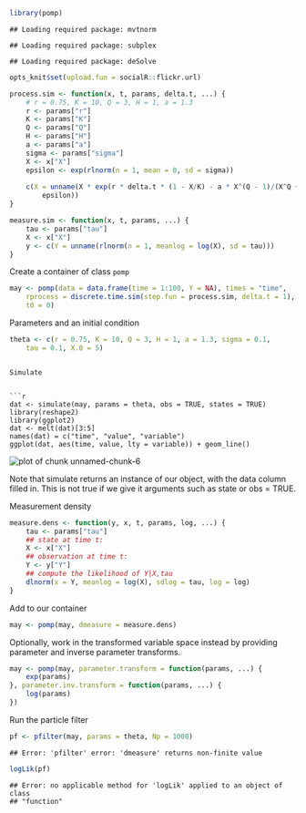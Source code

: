 


```r
library(pomp)
```

```
## Loading required package: mvtnorm
```

```
## Loading required package: subplex
```

```
## Loading required package: deSolve
```

```r
opts_knit$set(upload.fun = socialR::flickr.url)
```

```r
process.sim <- function(x, t, params, delta.t, ...) {
    # r = 0.75, K = 10, Q = 3, H = 1, a = 1.3
    r <- params["r"]
    K <- params["K"]
    Q <- params["Q"]
    H <- params["H"]
    a <- params["a"]
    sigma <- params["sigma"]
    X <- x["X"]
    epsilon <- exp(rlnorm(n = 1, mean = 0, sd = sigma))
    
    c(X = unname(X * exp(r * delta.t * (1 - X/K) - a * X^(Q - 1)/(X^Q + H^Q)) * 
        epsilon))
}
```



```r
measure.sim <- function(x, t, params, ...) {
    tau <- params["tau"]
    X <- x["X"]
    y <- c(Y = unname(rlnorm(n = 1, meanlog = log(X), sd = tau)))
}
```


Create a container of class `pomp`


```r
may <- pomp(data = data.frame(time = 1:100, Y = NA), times = "time", 
    rprocess = discrete.time.sim(step.fun = process.sim, delta.t = 1), rmeasure = measure.sim, 
    t0 = 0)
```



Parameters and an initial condition






```r
theta <- c(r = 0.75, K = 10, Q = 3, H = 1, a = 1.3, sigma = 0.1, 
    tau = 0.1, X.0 = 5)
```

```

Simulate


```r
dat <- simulate(may, params = theta, obs = TRUE, states = TRUE)
library(reshape2)
library(ggplot2)
dat <- melt(dat)[3:5]
names(dat) = c("time", "value", "variable")
ggplot(dat, aes(time, value, lty = variable)) + geom_line()
```

![plot of chunk unnamed-chunk-6](http://farm9.staticflickr.com/8252/8576510722_aa95db3a10_o.png) 


Note that simulate returns an instance of our object, with the data column filled in.  This is not true if we give it arguments such as state or obs = TRUE.  

Measurement density


```r
measure.dens <- function(y, x, t, params, log, ...) {
    tau <- params["tau"]
    ## state at time t:
    X <- x["X"]
    ## observation at time t:
    Y <- y["Y"]
    ## compute the likelihood of Y|X,tau
    dlnorm(x = Y, meanlog = log(X), sdlog = tau, log = log)
}
```


Add to our container


```r
may <- pomp(may, dmeasure = measure.dens)
```





Optionally, work in the transformed variable space instead by providing parameter and inverse parameter transforms.  


```r
may <- pomp(may, parameter.transform = function(params, ...) {
    exp(params)
}, parameter.inv.transform = function(params, ...) {
    log(params)
})
```


Run the particle filter


```r
pf <- pfilter(may, params = theta, Np = 1000)
```

```
## Error: 'pfilter' error: 'dmeasure' returns non-finite value
```

```r
logLik(pf)
```

```
## Error: no applicable method for 'logLik' applied to an object of class
## "function"
```







